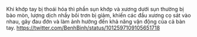 Khi khớp tay bị thoái hóa thì phần sụn khớp và xương dưới sụn thường bị bào mòn, lượng dịch nhầy bôi trơn bị giảm, khiến các đầu xương cọ sát vào nhau, gây đau đớn và làm ảnh hưởng đến khả năng vận động của cả bàn tay.
https://twitter.com/BenhBinh/status/1012597109105651718
